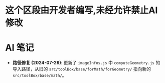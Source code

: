 # 这个区段由开发者编写,未经允许禁止AI修改

# AI 笔记

- **路径修复 (2024-07-29)**: 更新了 `imageInfos.js` 中 `computeGeometry.js` 的导入路径，从旧的 `src/toolBox/base/forMath/forGeometry/` 指向新的 `src/toolBox/base/math/`。
